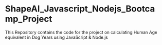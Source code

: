 # ShapeAI_Javascript_Nodejs_Bootcamp_Project
This Repository contains the code for the project on calculating Human Age equivalent in Dog Years using JavaScript &amp; Node.js
